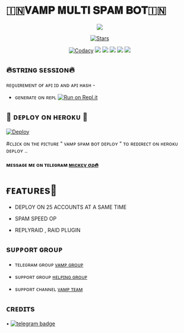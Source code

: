# 🇮🇳𝐕𝐀𝐌𝐏 𝐌𝐔𝐋𝐓𝐈 𝐒𝐏𝐀𝐌 𝐁𝐎𝐓🇮🇳

<p align="center">
  <img src="https://telegra.ph/file/ec7791ee232a9575b1427.jpg">
</p>
<p align="center">
    <a href="https://github.com/D15H4NT0P/VAMP-MULTI-SPAM-BOT/stargazers"><img src="https://img.shields.io/github/stars/D15H4NT0P/VAMP-MULTI-SPAM-BOT?label=Stars&style=flat-square&logo=github&color=F10070" alt="Stars" /></a>
</p>
<p align="center">
    <a href="https://app.codacy.com/manual/D15H4NT0P/VAMP-MULTI-SPAM-BOT/dashboard"> <img src="https://img.shields.io/codacy/grade/4d58f2a402b54aed8a7d95f7add45a81?color=brightgreen&logo=codacy&logoColor=green&style=for-the-badge" alt="Codacy" /></a>
    <a href="https://github.com/D15H4NT0P/VAMP-MULTI-SPAM-BOT"> <img src="https://img.shields.io/github/repo-size/D15H4NT0P/VAMP-MULTI-SPAM-BOT?color=orange&logo=github&logoColor=green&style=for-the-badge" /></a>
    <a href="https://github.com/D15H4NT0P/VAMP-MULTI-SPAM-BOT/commits/prince"> <img src="https://img.shields.io/github/last-commit/D15H4NT0P/VAMP-MULTI-SPAM-BOT?color=blue&logo=github&logoColor=green&style=for-the-badge" /></a>
    <a href="https://github.com/D15H4NT0P/VAMP-MULTI-SPAM-BOT/issues"> <img src="https://img.shields.io/github/issues/D15H4NT0P/VAMP-MULTI-SPAM-BOT?color=blueviolet&logo=github&logoColor=green&style=for-the-badge" /></a>
    <a href="https://github.com/D15H4NT0P/VAMP-MULTI-SPAM-BOT/network/members"> <img src="https://img.shields.io/github/forks/D15H4NT0P/VAMP-MULTI-SPAM-BOT?color=red&logo=github&logoColor=green&style=for-the-badge" /></a>  
    <a href="https://pypi.org/project/Telethon/"> <img src="https://img.shields.io/pypi/v/telethon?color=yellow&label=telethon&logo=python&logoColor=green&style=for-the-badge" /></a>
</p>

## 🔥sᴛʀɪɴɢ sᴇssɪᴏɴ🔥

 ʀᴇǫᴜɪʀᴇᴍᴇɴᴛ ᴏғ ᴀᴘɪ ɪᴅ ᴀɴᴅ ᴀᴘɪ ʜᴀsʜ - 


   - ɢᴇɴᴇʀᴀᴛᴇ ᴏɴ ʀᴇᴘʟ [![Run on Repl.it](https://repl.it/badge/github/D15H4NT0P/VAMP-SPAM-BOT)](https://replit.com/@D15H4NT0P/VAMP-SPAM-BOT#main.py)
## 🔰 ᴅᴇᴘʟᴏʏ ᴏɴ ʜᴇʀᴏᴋᴜ 🔰

[![Deploy](https://telegra.ph/file/4a25eb60ee6398bb830f1.jpg)](https://dashboard.heroku.com/new?template=https://github.com/D15H4NT0P/VAMP-MULTI-SPAM-BOT)


#ᴄʟɪᴄᴋ ᴏɴ ᴛʜᴇ ᴘɪᴄᴛᴜʀᴇ " ᴠᴀᴍᴘ sᴘᴀᴍ ʙᴏᴛ ᴅᴇᴘʟᴏʏ " ᴛᴏ ʀᴇᴅɪʀᴇᴄᴛ ᴏɴ ʜᴇʀᴏᴋᴜ ᴅᴇᴘʟᴏʏ ..




#### ᴍᴇssᴀɢᴇ ᴍᴇ ᴏɴ ᴛᴇʟᴇɢʀᴀᴍ [мιcкεү σρ🔥](https://t.me/M1CKEY_0P)


# ғᴇᴀᴛᴜʀᴇs💖

   - DEPLOY ON 25 ACCOUNTS AT A SAME TIME 

   - SPAM SPEED OP 

   - REPLYRAID , RAID PLUGIN 




## sᴜᴘᴘᴏʀᴛ ɢʀᴏᴜᴘ
  - ᴛᴇʟᴇɢʀᴀᴍ ɢʀᴏᴜᴘ [ᴠᴀᴍᴘ ɢʀᴏᴜᴘ ](https://t.me/VAMPIRES_OFFICIAL)
   
- sᴜᴘᴘᴏʀᴛ ɢʀᴏᴜᴘ [ ʜᴇʟᴘɪɴɢ ɢʀᴏᴜᴘ ](https://t.me/VAMPBOT_SUPPORT)
   
- sᴜᴘᴘᴏʀᴛ ᴄʜᴀɴɴᴇʟ [ ᴠᴀᴍᴘ ᴛᴇᴀᴍ ](https://t.me/VAMPBOT_OFFICIAL)
## ᴄʀᴇᴅɪᴛs
   • [![telegram badge](https://img.shields.io/badge/YUKKI-30302f?style=for-the-badge&logo=telegram)](https://t.me/OfficialYukki)

